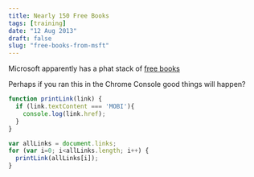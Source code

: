 ```yaml
---
title: Nearly 150 Free Books
tags: [training]
date: "12 Aug 2013"
draft: false
slug: "free-books-from-msft"
---
```


Microsoft apparently has a phat stack of [free books](http://blogs.msdn.com/b/mssmallbiz/archive/2013/06/28/almost-150-free-microsoft-ebooks-covering-windows-7-windows-8-office-2010-office-2013-office-365-office-web-apps-windows-server-2012-windows-phone-7-windows-phone-8-sql-server-2008-sql-server-2012-sharepoint-server-2010-s.aspx)

Perhaps if you ran this in the Chrome Console good things will happen?

```js
function printLink(link) {
  if (link.textContent === 'MOBI'){
    console.log(link.href);
  }
}

var allLinks = document.links;
for (var i=0; i<allLinks.length; i++) {
  printLink(allLinks[i]);
}
```

